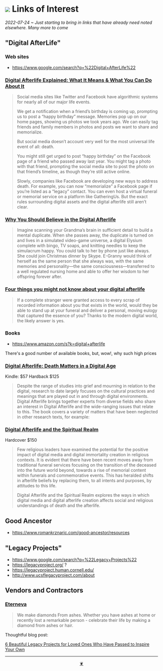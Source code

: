 # [![](https://pushme-pullyou.github.io/tootoo-2022/assets/icons/mark-github.svg )]( https://github.com/evereverland/2022/blob/main/pages/links-of-interest.md "Source code on GitHub" )  Links of Interest

_2022-07-24 ~ Just starting to bring in links that have already need noted elsewhere. Many more to come_

## "Digital AfterLife"

### Web sites

* https://www.google.com/search?q=%22Digital+AfterLife%22


### [Digital Afterlife Explained: What It Means & What You Can Do About It]( https://www.joincake.com/blog/digital-afterlife/ )

>Social media sites like Twitter and Facebook have algorithmic systems for nearly all of our major life events.
>
>We get a notification when a friend’s birthday is coming up, prompting us to post a “happy birthday” message. Memories pop up on our home pages, showing us photos we took years ago. We can easily tag friends and family members in photos and posts we want to share and memorialize.
>
>But social media doesn’t account very well for the most universal life event of all: death.
>
>You might still get urged to post “happy birthday” on the Facebook page of a friend who passed away last year. You might tag a photo with that friend, prompting the social media site to post the photo on that friend’s timeline, as though they’re still active online.
>
>Slowly, companies like Facebook are developing new ways to address death. For example, you can now “memorialize” a Facebook page if you’re listed as a “legacy” contact. You can even host a virtual funeral or memorial service on a platform like GatheringUs. But the exact rules surrounding digital assets and the digital afterlife still aren’t clear.


### [Why You Should Believe in the Digital Afterlife]( https://www.theatlantic.com/science/archive/2016/07/what-a-digital-afterlife-would-be-like/491105/ )

>Imagine scanning your Grandma’s brain in sufficient detail to build a mental duplicate. When she passes away, the duplicate is turned on and lives in a simulated video-game universe, a digital Elysium complete with bingo, TV soaps, and knitting needles to keep the simulacrum happy. You could talk to her by phone just like always. She could join Christmas dinner by Skype. E-Granny would think of herself as the same person that she always was, with the same memories and personality—the same consciousness—transferred to a well regulated nursing home and able to offer her wisdom to her offspring forever after.


### [Four things you might not know about your digital afterlife]( https://www.sciencefocus.com/future-technology/four-things-you-might-not-know-about-your-digital-afterlife/ )

> If a complete stranger were granted access to every scrap of recorded information about you that exists in the world, would they be able to stand up at your funeral and deliver a personal, moving eulogy that captured the essence of you? Thanks to the modern digital world, the likely answer is yes.

### Books

  * https://www.amazon.com/s?k=digital+afterlife

There's a good number of available books, but, wow!, why such high prices

### [Digital Afterlife: Death Matters in a Digital Age]( https://www.amazon.com/Digital-Afterlife-Artificial-Intelligence-Robotics-ebook/dp/B07Z6PBZCL/ )

Kindle: $57 Hardback $125

>Despite the range of studies into grief and mourning in relation to the digital, research to date largely focuses on the cultural practices and meanings that are played out in and through digital environments. Digital Afterlife brings together experts from diverse fields who share an interest in Digital Afterlife and the wide-ranging issues that relate to this. The book covers a variety of matters that have been neglected in other research texts, for example:

### [Digital Afterlife and the Spiritual Realm]( https://www.amazon.com/Afterlife-Spiritual-Artificial-Intelligence-Robotics/dp/0367565382 )

Hardcover $150

>Few religious leaders have examined the potential for the positive impact of digital media and digital immortality creation in religious contexts. It is evident that there have been recent moves away from traditional funeral services focusing on the transition of the deceased into the future world beyond, towards a rise of memorial content within funerals and commemorative events. This has heralded shifts in afterlife beliefs by replacing them, to all intents and purposes, by attitudes to this life.
>
>Digital Afterlife and the Spiritual Realm explores the ways in which digital media and digital afterlife creation affects social and religious understandings of death and the afterlife.

## Good Ancestor

* https://www.romankrznaric.com/good-ancestor/resources

## "Legacy Projects"

* https://www.google.com/search?q=%22Legacy+Projects%22
* https://legacyproject.org/ ?
* https://legacyproject.human.cornell.edu/
* http://www.ucsflegacyproject.com/about


## Vendors and Contractors

### [Eterneva]( https://eterneva.com/ )

> We make diamonds From ashes. Whether you have ashes at home or recently lost a remarkable person - celebrate their life by making a diamond from ashes or hair.

Thoughtful blog post:

[6 Beautiful Legacy Projects for Loved Ones Who Have Passed to Inspire Your Own]( https://eterneva.com/blog/legacy-project-ideas/ )


***

<center title="Hello! Click me to go up to the top" ><a class=aDingbat href=javascript:window.scrollTo(0,0);> ❦ </a></center>


